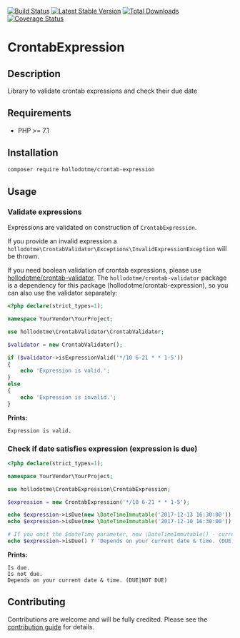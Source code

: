 [![Build Status](https://travis-ci.org/hollodotme/crontab-expression.svg?branch=master)](https://travis-ci.org/hollodotme/crontab-expression)
[![Latest Stable Version](https://poser.pugx.org/hollodotme/crontab-expression/v/stable)](https://packagist.org/packages/hollodotme/crontab-expression) 
[![Total Downloads](https://poser.pugx.org/hollodotme/crontab-expression/downloads)](https://packagist.org/packages/hollodotme/crontab-expression) 
[![Coverage Status](https://coveralls.io/repos/github/hollodotme/crontab-expression/badge.svg?branch=master)](https://coveralls.io/github/hollodotme/crontab-expression?branch=master)

# CrontabExpression

## Description

Library to validate crontab expressions and check their due date

## Requirements

* PHP >= 7.1

## Installation

```bash
composer require hollodotme/crontab-expression
```

## Usage

### Validate expressions

Expressions are validated on construction of `CrontabExpression`.  

If you provide an invalid expression a `hollodotme\CrontabValidator\Exceptions\InvalidExpressionException` will be thrown.

If you need boolean validation of crontab expressions, please use [hollodotme/crontab-validator](https://github.com/hollodotme/crontab-validator).
The `hollodotme/crontab-validator` package is a dependency for this package (hollodotme/crontab-expression), so you can also use the validator separately:

```php
<?php declare(strict_types=1);

namespace YourVendor\YourProject;

use hollodotme\CrontabValidator\CrontabValidator;

$validator = new CrontabValidator();

if ($validator->isExpressionValid('*/10 6-21 * * 1-5'))
{
	echo 'Expression is valid.';
}
else
{
	echo 'Expression is invalid.';
}
```

**Prints:**

```
Expression is valid.
```

### Check if date satisfies expression (expression is due)

```php
<?php declare(strict_types=1);

namespace YourVendor\YourProject;

use hollodotme\CrontabExpression\CrontabExpression;

$expression = new CrontabExpression('*/10 6-21 * * 1-5');

echo $expression->isDue(new \DateTimeImmutable('2017-12-13 16:30:00')) ? 'Is due.' : 'Is not due.';
echo $expression->isDue(new \DateTimeImmutable('2017-12-10 16:30:00')) ? 'Is due.' : 'Is not due.';

# If you omit the $dateTime parameter, new \DateTimeImmutable() - current date - will be used.
echo $expression->isDue() ? 'Depends on your current date & time. (DUE)' : 'Depends on your current date & time. (NOT DUE)';
```

**Prints:**

```
Is due.
Is not due.
Depends on your current date & time. (DUE|NOT DUE)
```

## Contributing

Contributions are welcome and will be fully credited. Please see the [contribution guide](.github/CONTRIBUTING.md) for details.


